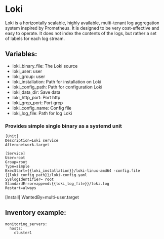 # Loki 
Loki is a horizontally scalable, highly available, multi-tenant log aggregation system inspired by Prometheus. It is designed to be very cost-effective and easy to operate. It does not index the contents of the logs, but rather a set of labels for each log stream.

## Variables:
* loki_binary_file: The Loki source
* loki_user: user 
* loki_group: user
* loki_installation: Path for installation on Loki
* loki_config_path: Path for configuration Loki
* loki_data_dir: Save data
* loki_http_port: Port http 
* loki_grcp_port: Port grcp
* loki_config_name: Config file
* loki_log_file: Path for log Loki

### Provides simple single binary as a systemd unit 
```yamlex
[Unit]
Description=Loki service
After=network.target

[Service]
User=root
Group=root
Type=simple
ExecStart={{loki_installation}}/loki-linux-amd64 -config.file {{loki_config_path}}/loki-config.yaml
SyslogIdentifier= root
StandardError=append:{{loki_log_file}}/loki.log
Restart=always
```

[Install]
WantedBy=multi-user.target

## Inventory example:

```yamlex
monitoring_servers:
  hosts: 
    cluster1
```
